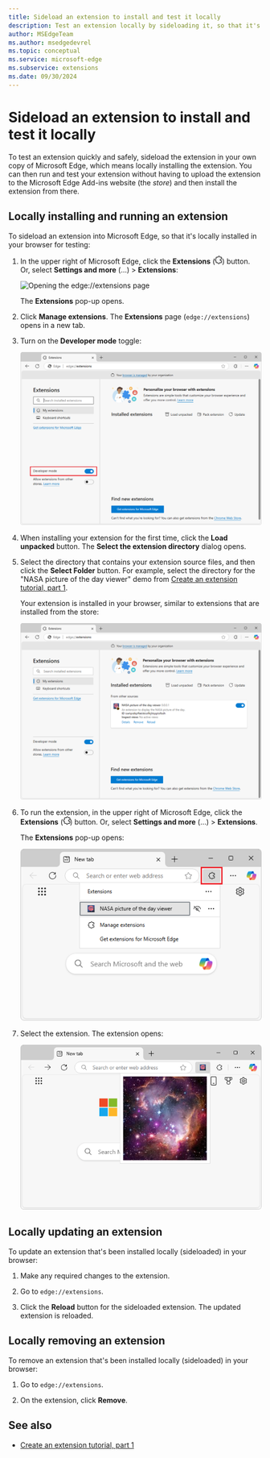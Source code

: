```yaml
---
title: Sideload an extension to install and test it locally
description: Test an extension locally by sideloading it, so that it's locally installed in your instance of Microsoft Edge.
author: MSEdgeTeam
ms.author: msedgedevrel
ms.topic: conceptual
ms.service: microsoft-edge
ms.subservice: extensions
ms.date: 09/30/2024
---
```

# Sideload an extension to install and test it locally

To test an extension quickly and safely, sideload the extension in your own copy of Microsoft Edge, which means locally installing the extension.  You can then run and test your extension without having to upload the extension to the Microsoft Edge Add-ins website (the _store_) and then install the extension from there.


<!-- ====================================================================== -->
## Locally installing and running an extension

To sideload an extension into Microsoft Edge, so that it's locally installed in your browser for testing:

1. In the upper right of Microsoft Edge, click the **Extensions** (![Extensions icon](./extension-sideloading-images/extensions-icon.png)) button.  Or, select **Settings and more** (...) > **Extensions**:

   ![Opening the edge://extensions page](./extension-sideloading-images/part1-threedots.png)

   The **Extensions** pop-up opens.

1. Click **Manage extensions**.  The **Extensions** page (`edge://extensions`) opens in a new tab.

1. Turn on the **Developer mode** toggle:

   ![Turning on Developer Mode](./extension-sideloading-images/part1-developermode-toggle.png)

1. When installing your extension for the first time, click the **Load unpacked** button.  The **Select the extension directory** dialog opens.

1. Select the directory that contains your extension source files, and then click the **Select Folder** button.  For example, select the directory for the "NASA picture of the day viewer" demo from [Create an extension tutorial, part 1](./part1-simple-extension.md).

   Your extension is installed in your browser, similar to extensions that are installed from the store:

   ![Installed extensions page, showing a sideloaded extension](./extension-sideloading-images/part1-installed-extension.png)

1. To run the extension, in the upper right of Microsoft Edge, click the **Extensions** (![Extensions icon](./extension-sideloading-images/extensions-icon.png)) button.  Or, select **Settings and more** (...) > **Extensions**.

   The **Extensions** pop-up opens:

   ![The Extensions pop-up](./extension-sideloading-images/extensions-popup.png)

1. Select the extension.  The extension opens:

   ![An extension running](./extension-sideloading-images/extension-running.png)


<!-- ====================================================================== -->
## Locally updating an extension

To update an extension that's been installed locally (sideloaded) in your browser:

1. Make any required changes to the extension.

1. Go to `edge://extensions`.

1. Click the **Reload** button for the sideloaded extension.  The updated extension is reloaded.


<!-- ====================================================================== -->
## Locally removing an extension

To remove an extension that's been installed locally (sideloaded) in your browser:

1. Go to `edge://extensions`.

1. On the extension, click **Remove**.


<!-- ====================================================================== -->
## See also
<!-- all links in article -->

* [Create an extension tutorial, part 1](./part1-simple-extension.md)
